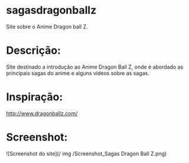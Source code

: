 # sagasdragonballz
Site sobre o  Anime Dragon ball Z.

# Descrição: 

Site destinado a introdução ao Anime Dragon Ball Z, onde é abordado as principais sagas do anime e alguns videos  sobre as sagas.

# Inspiração:
http://www.dragonballz.com/
# Screenshot: 


![Screenshot do site](/ img /Screenshot_Sagas Dragon Ball Z.png)
